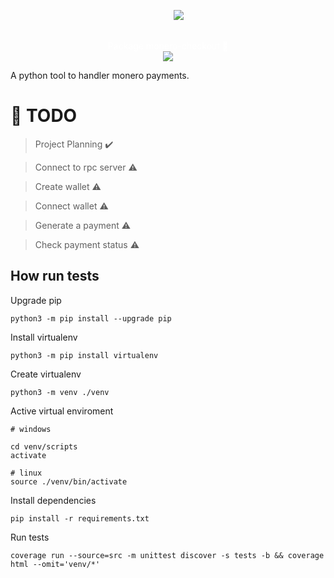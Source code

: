 <div align='center'>
    <tbody><tr><td><pre>   
    <img src="https://user-images.githubusercontent.com/55309160/157948512-45484369-6d86-46ca-9345-9038637a7960.png"/>
    </pre><!-- white text and background :) /!-->
    <font color="#FFFFFF">Package monero-checkout 💸</font></td></tr></tbody>
    <br>
    <img src='https://img.shields.io/badge/Python-3.10-green'></img>
</div>

A python tool to handler monero payments.

# :pushpin: **TODO** 


> Project Planning :heavy_check_mark:

> Connect to rpc server :warning:

> Create wallet :warning:

> Connect wallet :warning:

> Generate a payment :warning:

> Check payment status :warning:


##  How run tests

Upgrade pip

    python3 -m pip install --upgrade pip

Install virtualenv

    python3 -m pip install virtualenv

Create virtualenv

    python3 -m venv ./venv

Active virtual enviroment

    # windows
    
    cd venv/scripts
    activate 

    # linux
    source ./venv/bin/activate

Install dependencies

    pip install -r requirements.txt

Run tests

    coverage run --source=src -m unittest discover -s tests -b && coverage html --omit='venv/*'